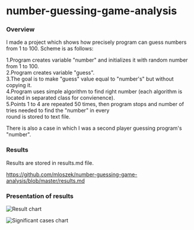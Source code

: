 # number-guessing-game-analysis

### Overview

I made a project which shows how precisely program can guess numbers from 1 to 100. Scheme is as follows:  

1.Program creates variable "number" and initializes it with random number from 1 to 100.  
2.Program creates variable "guess".  
3.The goal is to make "guess" value equal to "number's" but without copying it.  
4.Program uses simple algorithm to find right number (each algorithm is located in separated class for convienence).  
5.Points 1 to 4 are repeated 50 times, then program stops and number of tries needed to find the "number" in every  
round is stored to text file.  

There is also a case in which I was a second player guessing program's "number".  

### Results
Results are stored in results.md file.

https://github.com/mloszek/number-guessing-game-analysis/blob/master/results.md

### Presentation of results

![Result chart](https://github.com/mloszek/number-guessing-game-analysis/blob/master/triesAverageChart.png)  
  
  




![Significant cases chart](https://github.com/mloszek/number-guessing-game-analysis/blob/master/significantCases.png)


